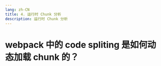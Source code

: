 ```yaml
---
lang: zh-CN
title: 4. 运行时 Chunk 分析
description: 运行时 Chunk 分析
---
```


# webpack 中的 code spliting 是如何动态加载 chunk 的？